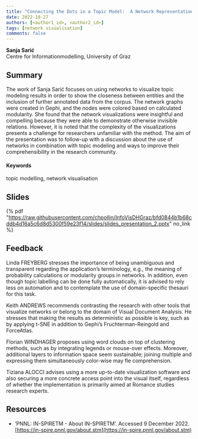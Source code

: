 ```yaml
---
title: "Connecting the Dots in a Topic Model:  A Network Representation of Topics and Periodicals"
date: 2022-10-27
authors: [<author1_id>, <author2_id>]
tags: [network visualisation]
comments: false
---
```


**Sanja Sarić**\
Centre for Informationmodelling, University of Graz

## Summary

The work of Sanja Sarić focuses on using networks to visualize topic modeling results in order to show the closeness between entities and the inclusion of further annotated data from the corpus. The network graphs were created in Gephi, and the nodes were colored based on calculated modularity. She found that the network visualizations were insightful and compelling because they were able to demonstrate otherwise invisible relations. However, it is noted that the complexity of the visualizations presents a challenge for researchers unfamiliar with the method. The aim of the presentation was to follow-up with a discussion about the use of networks in combination with topic modeling and ways to improve their comprehensibility in the research community.

#### Keywords

topic modelling, network visualisation

## Slides

{% pdf "https://raw.githubusercontent.com/chpollin/InfoVisDHGraz/bfd0844b1b68cddb4d16a5c6d8d5300f59e23f14/slides/slides_presentation_2.pptx" no_link %}

## Feedback

Linda FREYBERG stresses the importance of being unambiguous and transparent regarding the application’s terminology, e.g., the meaning of probability calculations or modularity groups in networks. In addition, even though topic labelling can be done fully automatically, it is advised to rely less on automation and to contemplate the use of domain-specific thesauri for this task.

Keith ANDREWS recommends contrasting the research with other tools that visualize networks or belong to the domain of Visual Document Analysis. He stresses that making the results as deterministic as possible is key, such as by applying t-SNE in addition to Gephi’s Fruchterman-Reingold and ForceAtlas.

Florian WINDHAGER proposes using word clouds on top of clustering methods, such as by integrating legends or mouse-over effects. Moreover, additional layers to information space seem sustainable; joining multiple and expressing them simultaneously color-wise may fle comprehension.

Tiziana ALOCCI advises using a more up-to-date visualization software and also securing a more concrete access point into the visual itself, regardless of whether the implementation is primarily aimed at Romance studies research experts.

## Resources

* ‘PNNL: IN-SPIRETM - About IN-SPIRETM’. Accessed 9 December 2022. [https://in-spire.pnnl.gov/about.stm](https://in-spire.pnnl.gov/about.stm)